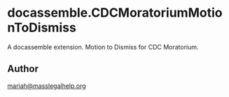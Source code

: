# docassemble.CDCMoratoriumMotionToDismiss

A docassemble extension. Motion to Dismiss for CDC Moratorium.

## Author

mariah@masslegalhelp.org

